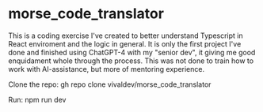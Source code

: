 # morse_code_translator

This is a coding exercise I've created to better understand Typescript in React enviroment and the logic in general. It is only the first project I've done and finished using ChatGPT-4 with my "senior dev", it giving me good enquidament whole through the process. This was not done to train how to work with AI-assistance, but more of mentoring experience.

Clone the repo:
gh repo clone vivaldev/morse_code_translator 

Run:
npm run dev
